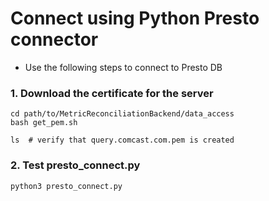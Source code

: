 # Connect using Python Presto connector
- Use the following steps to connect to Presto DB

### 1. Download the certificate for the server

```
cd path/to/MetricReconciliationBackend/data_access
bash get_pem.sh

ls  # verify that query.comcast.com.pem is created
```

### 2. Test presto_connect.py
```
python3 presto_connect.py
```